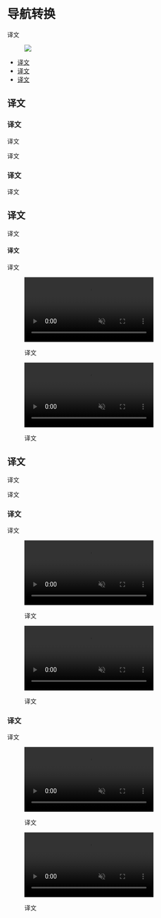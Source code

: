<div class="article__intro">

[en]: <> (Navigation transitions)
# 导航转换

[en]: <> (Navigational transitions occur when users move between screens, such as from a home screen to a detail screen.)
译文

<figure>

![]({assets_path}/navigation/navigation-transitions/navigationtransitions-hero-1.png)

</figure><nav>

[en]: <> (About navigation transitions)
[en]: <> (Hierarchical transitions)
[en]: <> (Peer transitions)
* [译文](#about-navigation-transitions)
* [译文](#hierarchical-transitions)
* [译文](#peer-transitions)

</nav></div><div class="article__body">

[en]: <> (About navigation transitions)
<h2 id="about-navigation-transitions">译文</h2>

[en]: <> (Navigation and motion)
### 译文

[en]: <> (Navigation transitions use motion to guide users between two screens in your app. They help users orient themselves by expressing your app’s hierarchy, using movement to indicate how elements are related to one another.)
译文

[en]: <> (For example, when an element expands to fill the entire screen, the act of expansion expresses that the new screen is a *child* element. The screen from which it expanded is its *parent* element.)
译文

[en]: <> (Hierarchy)
### 译文

[en]: <> (Hierarchical transitions move users one level upwards or downwards through an app’s hierarchy, while peer transitions move users between siblings \(screens of equal hierarchy\).)
译文

[en]: <> (Hierarchical transitions)
<h2 id="hierarchical-transitions">译文</h2>

[en]: <> (Hierarchical transitions reflect when users move one level up, or down, in an app. Screens at adjacent levels to one another have a parent and child relationship with one another, in which the parent is placed at a higher level of hierarchy than its child.)
译文

[en]: <> (Parent-child transitions)
#### 译文

[en]: <> (From a parent screen, an embedded child element lifts up on touch and expands in place, using the *standard easing curve* The motion both draws focus to the child screen \(which is the destination of the interaction\), while reinforcing the relationship between parent and child screens.)
译文

<figure><video controls loop muted preload="metadata" class="mdui-video-fluid"><source data-src="{assets_path}/navigation/navigation-transitions/hierarchicaltransitions-1-spec.mp4" src="{assets_path}/navigation/navigation-transitions/hierarchicaltransitions-1-spec.mp4" type="video/mp4"></video><figcaption>

[en]: <> (A parent-to-child transition)
译文

</figcaption></figure><figure><video controls loop muted preload="metadata" class="mdui-video-fluid"><source data-src="{assets_path}/navigation/navigation-transitions/hierarchicaltransitions-reply-1a.mp4" src="{assets_path}/navigation/navigation-transitions/hierarchicaltransitions-reply-1a.mp4" type="video/mp4"></video><figcaption>

[en]: <> (Message previews in this email app lift and expand in place to reveal the full message.)
译文

</figcaption></figure>

[en]: <> (Peer transitions)
<h2 id="peer-transitions">译文</h2>

[en]: <> (*Peer transitions* occur between screens at the same level of hierarchy.)
译文

[en]: <> (*Sibling transitions* occur between peers that share a parent, while *top-level peer transitions* are only used for switching between primary destinations.)
译文

[en]: <> (Sibling transitions)
### 译文

[en]: <> (Screens that share the same parent \(such as photos in an album, sections of a profile, or steps in a flow\) move in unison to reinforce their relationship to one another. The peer screen slides in from the one side, while its sibling moves off screen in the opposite direction.)
译文

<figure><video controls loop muted preload="metadata" class="mdui-video-fluid"><source data-src="{assets_path}/navigation/navigation-transitions/peertransitions-1-spec.mp4" src="{assets_path}/navigation/navigation-transitions/peertransitions-1-spec.mp4" type="video/mp4"></video><figcaption>

[en]: <> (Tabs indicate they are related by sitting at the same elevation and moving together.)
译文

</figcaption></figure><figure><video controls loop muted preload="metadata" class="mdui-video-fluid"><source data-src="{assets_path}/navigation/navigation-transitions/peertransitions-crane-1b.mp4" src="{assets_path}/navigation/navigation-transitions/peertransitions-crane-1b.mp4" type="video/mp4"></video><figcaption>

[en]: <> (This travel app uses tabs to allow switching between three different types of trips.)
译文

</figcaption></figure>

[en]: <> (Top-level transitions)
### 译文

[en]: <> (At the top level of an app, destinations are often grouped into major tasks \(and the tasks may not relate to one another\). These screens transition in place by changing values such as opacity and scale.)
译文

<figure><video controls loop muted preload="metadata" class="mdui-video-fluid"><source data-src="{assets_path}/navigation/navigation-transitions/peertransitions-bottomnav.mp4" src="{assets_path}/navigation/navigation-transitions/peertransitions-bottomnav.mp4" type="video/mp4"></video><figcaption>

[en]: <> (Destinations in a bottom navigation bar transition in place.)
译文

</figcaption></figure><figure><video controls loop muted preload="metadata" class="mdui-video-fluid"><source data-src="{assets_path}/navigation/navigation-transitions/peertransitions-bottomnav-baseline.mp4" src="{assets_path}/navigation/navigation-transitions/peertransitions-bottomnav-baseline.mp4" type="video/mp4"></video><figcaption>

[en]: <> (The top-level destinations of this photo app transition appropriately, given that the destinations aren’t strongly related to one another.)
译文

</figcaption></figure></div>
